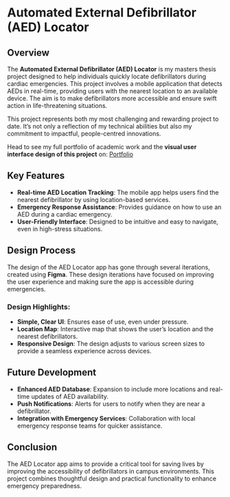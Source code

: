 # Automated External Defibrillator (AED) Locator

## Overview
The **Automated External Defibrillator (AED) Locator** is my masters thesis project designed to help individuals quickly locate defibrillators during cardiac emergencies. This project involves a mobile application that detects AEDs in real-time, providing users with the nearest location to an available device. The aim is to make defibrillators more accessible and ensure swift action in life-threatening situations.

This project represents both my most challenging and rewarding project to date. It’s not only a reflection of my technical abilities but also my commitment to impactful, people-centred innovations.

Head to see my full portfolio of academic work and the **visual user interface design of this project** on: [Portfolio](https://alejandrap2008.wixsite.com/portfolio/portfolio)

## Key Features
- **Real-time AED Location Tracking**: The mobile app helps users find the nearest defibrillator by using location-based services.
- **Emergency Response Assistance**: Provides guidance on how to use an AED during a cardiac emergency.
- **User-Friendly Interface**: Designed to be intuitive and easy to navigate, even in high-stress situations.

## Design Process
The design of the AED Locator app has gone through several iterations, created using **Figma**. These design iterations have focused on improving the user experience and making sure the app is accessible during emergencies.

### Design Highlights:
- **Simple, Clear UI**: Ensures ease of use, even under pressure.
- **Location Map**: Interactive map that shows the user’s location and the nearest defibrillators.
- **Responsive Design**: The design adjusts to various screen sizes to provide a seamless experience across devices.

## Future Development
- **Enhanced AED Database**: Expansion to include more locations and real-time updates of AED availability.
- **Push Notifications**: Alerts for users to notify when they are near a defibrillator.
- **Integration with Emergency Services**: Collaboration with local emergency response teams for quicker assistance.

## Conclusion
The AED Locator app aims to provide a critical tool for saving lives by improving the accessibility of defibrillators in campus environments. This project combines thoughtful design and practical functionality to enhance emergency preparedness.
